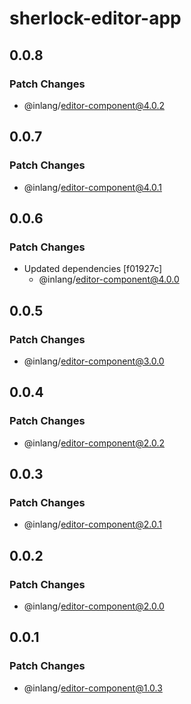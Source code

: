 # sherlock-editor-app

## 0.0.8

### Patch Changes

- @inlang/editor-component@4.0.2

## 0.0.7

### Patch Changes

- @inlang/editor-component@4.0.1

## 0.0.6

### Patch Changes

- Updated dependencies [f01927c]
  - @inlang/editor-component@4.0.0

## 0.0.5

### Patch Changes

- @inlang/editor-component@3.0.0

## 0.0.4

### Patch Changes

- @inlang/editor-component@2.0.2

## 0.0.3

### Patch Changes

- @inlang/editor-component@2.0.1

## 0.0.2

### Patch Changes

- @inlang/editor-component@2.0.0

## 0.0.1

### Patch Changes

- @inlang/editor-component@1.0.3

